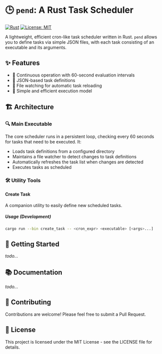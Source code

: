 # 🕒 `pend`: A Rust Task Scheduler

[![Rust](https://img.shields.io/badge/language-Rust-orange)](https://www.rust-lang.org/)
[![License: MIT](https://img.shields.io/badge/License-MIT-yellow.svg)](https://opensource.org/licenses/MIT)

A lightweight, efficient cron-like task scheduler written in Rust. `pend` allows you to define tasks via simple JSON files, with each task consisting of an executable and its arguments.

## ✨ Features

- 🔄 Continuous operation with 60-second evaluation intervals
- 📁 JSON-based task definitions
- 👀 File watching for automatic task reloading
- 🚀 Simple and efficient execution model

## 🏗️ Architecture

### 🔍 Main Executable

The core scheduler runs in a persistent loop, checking every 60 seconds for tasks that need to be executed. It:

- Loads task definitions from a configured directory
- Maintains a file watcher to detect changes to task definitions
- Automatically refreshes the task list when changes are detected
- Executes tasks as scheduled

### 🛠️ Utility Tools

#### Create Task

A companion utility to easily define new scheduled tasks.

##### Usage (Development)

```bash
cargo run --bin create_task -- <cron_expr> <executable> [<args>...]
```

## 🚀 Getting Started

_todo..._

## 📚 Documentation

_todo..._

## 🤝 Contributing

Contributions are welcome! Please feel free to submit a Pull Request.

## 📜 License

This project is licensed under the MIT License - see the LICENSE file for details.